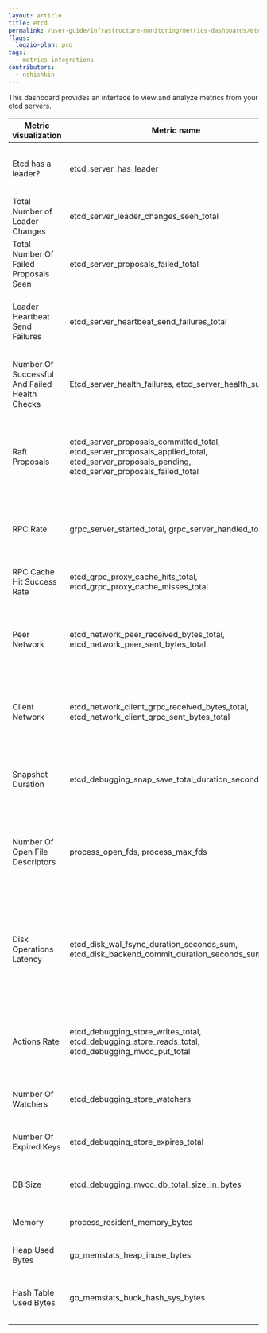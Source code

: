 ```yaml
---
layout: article
title: etcd
permalink: /user-guide/infrastructure-monitoring/metrics-dashboards/etcd.html 
flags:
  logzio-plan: pro
tags:
  - metrics integrations
contributors:
  - nshishkin
---
```



This dashboard provides an interface to view and analyze metrics from your etcd servers.

| Metric visualization                                | Metric name                                                                                                                                                  | Description                                                                                                                   |
| --------------------------------------------------- | ------------------------------------------------------------------------------------------------------------------------------------------------------------ | ----------------------------------------------------------------------------------------------------------------------------- |
| Etcd has a leader?  |   etcd\_server\_has\_leader  | Whether or not a leader exists. 1 is existence, 0 is not.        |
| Total Number of Leader Changes                      | etcd\_server\_leader\_changes\_seen\_total   | The number of leader changes seen.       |
| Total Number Of Failed Proposals Seen               | etcd\_server\_proposals\_failed\_total               | The total number of failed proposals seen.              |
| Leader Heartbeat Send Failures                      | etcd\_server\_heartbeat\_send\_failures\_total       | Total number of leader heartbeat send failures                |
| Number Of Successful And Failed Health Checks| Etcd\_server\_health\_failures, etcd\_server\_health\_success             | Total number of successful and failed health checks      |
| Raft Proposals    | etcd\_server\_proposals\_committed\_total, etcd\_server\_proposals\_applied\_total, etcd\_server\_proposals\_pending, etcd\_server\_proposals\_failed\_total | Total number of consensus proposals committed, applied and pending and failed      |
| RPC Rate       | grpc\_server\_started\_total, grpc\_server\_handled\_total        | Total number of RPCs started and handled on the server.    |
| RPC Cache Hit Success Rate    | etcd\_grpc\_proxy\_cache\_hits\_total, etcd\_grpc\_proxy\_cache\_misses\_total     | Total number of cache hits and misses                                                                                         |
| Peer Network        | etcd\_network\_peer\_received\_bytes\_total, etcd\_network\_peer\_sent\_bytes\_total           | The total number of bytes received from and sent by peers.                                   |
| Client Network                                      | etcd\_network\_client\_grpc\_received\_bytes\_total, etcd\_network\_client\_grpc\_sent\_bytes\_total                                                        | The total number of bytes received from and sent by clients.                                                                  |
| Snapshot Duration                                   | etcd\_debugging\_snap\_save\_total\_duration\_seconds\_sum                                                                                                   | The total latency distributions of save called by snapshot.                                |
| Number Of Open File Descriptors                     | process\_open\_fds, process\_max\_fds                    | Number of open file descriptors versus maximum number of file descriptions                                                    |
| Disk Operations Latency                             | etcd\_disk\_wal\_fsync\_duration\_seconds\_sum, etcd\_disk\_backend\_commit\_duration\_seconds\_sum        | The count of latency distributions of fsync called by wal versus the latency distributions of commit called by backend. |
| Actions Rate      | etcd\_debugging\_store\_writes\_total, etcd\_debugging\_store\_reads\_total, etcd\_debugging\_mvcc\_put\_total               | Total number of reads, writes and puts actions local to this member.             |
| Number Of Watchers             | etcd\_debugging\_store\_watchers          | Number of currently active watchers.                  |
| Number Of Expired Keys         | etcd\_debugging\_store\_expires\_total           | Total number of expired keys                                                                                                  |
| DB Size                                             | etcd\_debugging\_mvcc\_db\_total\_size\_in\_bytes                     | Total size of the underlying database.                                                                                        |
| Memory                                              | process\_resident\_memory\_bytes          | Resident memory size       |
| Heap Used Bytes                                     | go\_memstats\_heap\_inuse\_bytes        | Number of heap bytes in use.         |
| Hash Table Used Bytes                               | go\_memstats\_buck\_hash\_sys\_bytes                                         | Bytes used by the profiling bucket hash table.      |
